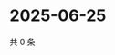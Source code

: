 # 2025-06-25

共 0 条

<!-- BEGIN ZHIHUQUESTIONS -->
<!-- 最后更新时间 Wed Jun 25 2025 15:13:20 GMT+0800 (China Standard Time) -->

<!-- END ZHIHUQUESTIONS -->

